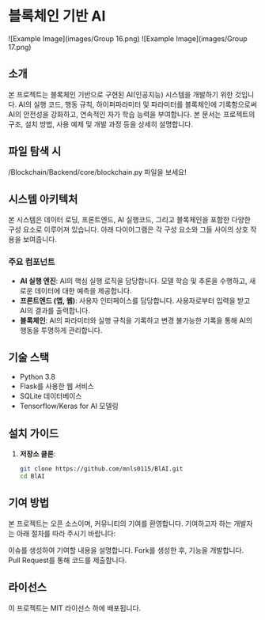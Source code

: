 # 블록체인 기반 AI

![Example Image](images/Group 16.png)
![Example Image](images/Group 17.png)

## 소개
본 프로젝트는 블록체인 기반으로 구현된 AI(인공지능) 시스템을 개발하기 위한 것입니다.
AI의 실행 코드, 행동 규칙, 하이퍼파라미터 및 파라미터를 블록체인에 기록함으로써 AI의 안전성을 강화하고, 연속적인 자가 학습 능력을 부여합니다.
본 문서는 프로젝트의 구조, 설치 방법, 사용 예제 및 개발 과정 등을 상세히 설명합니다.

## 파일 탐색 시
/Blockchain/Backend/core/blockchain.py 파일을 보세요!

## 시스템 아키텍처
본 시스템은 데이터 로딩, 프론트엔드, AI 실행코드, 그리고 블록체인을 포함한 다양한 구성 요소로 이루어져 있습니다. 아래 다이어그램은 각 구성 요소와 그들 사이의 상호 작용을 보여줍니다.

### 주요 컴포넌트
- **AI 실행 엔진**: AI의 핵심 실행 로직을 담당합니다. 모델 학습 및 추론을 수행하고, 새로운 데이터에 대한 예측을 제공합니다.
- **프론트엔드 (앱, 웹)**: 사용자 인터페이스를 담당합니다. 사용자로부터 입력을 받고 AI의 결과를 출력합니다.
- **블록체인**: AI의 파라미터와 실행 규칙을 기록하고 변경 불가능한 기록을 통해 AI의 행동을 투명하게 관리합니다.

## 기술 스택
- Python 3.8
- Flask를 사용한 웹 서비스
- SQLite 데이터베이스
- Tensorflow/Keras for AI 모델링

## 설치 가이드
1. **저장소 클론**:
   ```bash
   git clone https://github.com/mnls0115/BlAI.git
   cd BlAI

## 기여 방법
본 프로젝트는 오픈 소스이며, 커뮤니티의 기여를 환영합니다. 기여하고자 하는 개발자는 아래 절차를 따라 주시기 바랍니다:

이슈를 생성하여 기여할 내용을 설명합니다.
Fork를 생성한 후, 기능을 개발합니다.
Pull Request를 통해 코드를 제출합니다.

## 라이선스
이 프로젝트는 MIT 라이선스 하에 배포됩니다.
